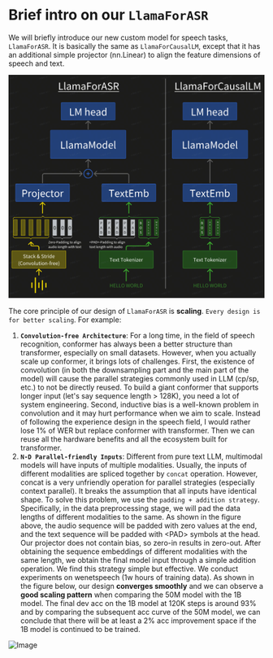 # Brief intro on our `LlamaForASR`

We will briefly introduce our new custom model for speech tasks, `LlamaForASR`. It is basically the same as `LlamaForCausalLM`, except that it has an additional simple projector (nn.Linear) to align the feature dimensions of speech and text.

![LlamaForASR](../assets/LlamaForASR.png)

The core principle of our design of `LlamaForASR` is **scaling**. `Every design is for better scaling`. For example:

1. **`Convolution-free Architecture`**: For a long time, in the field of speech recognition, conformer has always been a better structure than transformer, especially on small datasets. However, when you actually scale up conformer, it brings lots of challenges. First, the existence of convolution (in both the downsampling part and the main part of the model) will cause the parallel strategies commonly used in LLM (cp/sp, etc.) to not be directly reused. To build a giant conformer that supports longer input (let's say sequence length > 128K), you need a lot of system engineering. Second, inductive bias is a well-known problem in convolution and it may hurt performance when we aim to scale. Instead of following the experience design in the speech field, I would rather lose 1% of WER but replace conformer with transformer. Then we can reuse all the hardware benefits and all the ecosystem built for transformer.
2. **`N-D Parallel-friendly Inputs`**: Different from pure text LLM, multimodal models will have inputs of multiple modalities. Usually, the inputs of different modalities are spliced together by `concat` operation. However, concat is a very unfriendly operation for parallel strategies (especially context parallel). It breaks the assumption that all inputs have identical shape. To solve this problem, we use the `padding + addition strategy`. Specifically, in the data preprocessing stage, we will pad the data lengths of different modalities to the same. As shown in the figure above, the audio sequence will be padded with zero values at the end, and the text sequence will be padded with \<PAD\> symbols at the head. Our projector does not contain bias, so zero-in results in zero-out. After obtaining the sequence embeddings of different modalities with the same length, we obtain the final model input through a simple addition operation. We find this strategy simple but effective. We conduct experiments on wenetspeech (1w hours of training data). As shown in the figure below, our design **converges smoothly** and we can observe a **good scaling pattern** when comparing the 50M model with the 1B model. The final dev acc on the 1B model at 120K steps is around 93% and by comparing the subsequent acc curve of the 50M model, we can conclude that there will be at least a 2% acc improvement space if the 1B model is continued to be trained.

![Image](https://github.com/user-attachments/assets/a46aefe3-9d3a-4755-b5bb-d5f519960688)